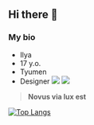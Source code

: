 ## Hi there 👋

### My bio
- Ilya
- 17 y.o.
- Tyumen
- Designer
![](https://img.shields.io/badge/Discord-red?style=for-the-badge&logo=discord&logoColor=white)
![](https://media.discordapp.net/attachments/906537924999405568/1352189976489627708/latest.png?ex=67dd1c8c&is=67dbcb0c&hm=1e12bf186fb9ed56c19795503c149bc6689d797b87444350c2c1af92edf45e47&=&format=webp&quality=lossless)
> **Novus via lux est**

[![Top Langs](https://github-readme-stats.vercel.app/api/top-langs/?username=vxrfunftausend)](https://github.com/vxrfunftausend/github-readme-stats)


